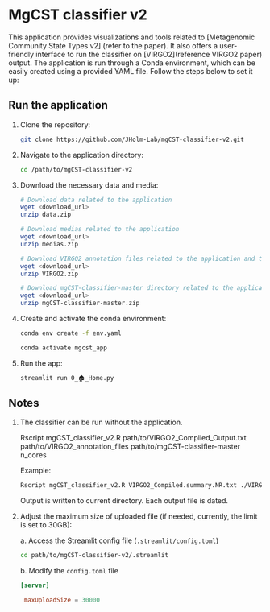 # MgCST classifier v2

This application provides visualizations and tools related to [Metagenomic Community State Types v2] (refer to the paper). It also offers a user-friendly interface to run the classifier on [VIRGO2](reference VIRGO2 paper) output. The application is run through a Conda environment, which can be easily created using a provided YAML file. Follow the steps below to set it up:

## Run the application

1. Clone the repository:
    ```bash
    git clone https://github.com/JHolm-Lab/mgCST-classifier-v2.git
    ```
2. Navigate to the application directory:
    ```bash
    cd /path/to/mgCST-classifier-v2
    ```
3. Download the necessary data and media:
    ```bash
    # Download data related to the application
    wget <download_url>
    unzip data.zip
    
    # Download medias related to the application
    wget <download_url>
    unzip medias.zip
    
    # Download VIRGO2 annotation files related to the application and the classifier alone
    wget <download_url>
    unzip VIRGO2.zip
    
    # Download mgCST-classifier-master directory related to the application and the classifier alone
    wget <download_url>
    unzip mgCST-classifier-master.zip
    ```
4. Create and activate the conda environment:
    ```bash
    conda env create -f env.yaml
    ```
    ```bash
    conda activate mgcst_app
    ```
5. Run the app:
    ```bash
    streamlit run 0_🏠_Home.py
    ```

## Notes

1. The classifier can be run without the application.
   
   Rscript mgCST_classifier_v2.R path/to/VIRGO2_Compiled_Output.txt path/to/VIRGO2_annotation_files path/to/mgCST-classifier-master n_cores
   
   Example:
   ```bash
   Rscript mgCST_classifier_v2.R VIRGO2_Compiled.summary.NR.txt ./VIRGO2 ./mgCST-classifier-master 4
   ```
   Output is written to current directory. Each output file is dated.

3. Adjust the maximum size of uploaded file (if needed, currently, the limit is set to 30GB):

   a. Access the Streamlit config file (```.streamlit/config.toml```)
    ```bash
    cd path/to/mgCST-classifier-v2/.streamlit
    ```
   b. Modify the ```config.toml``` file
   ```toml
   [server]

    maxUploadSize = 30000
   ```
